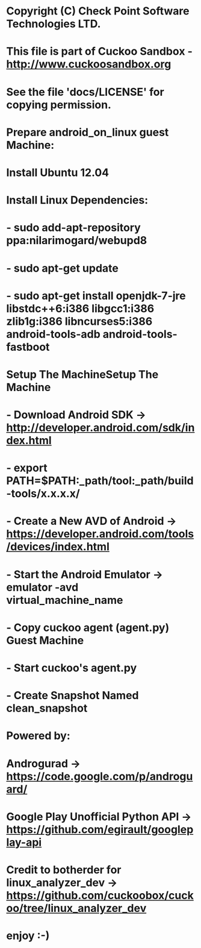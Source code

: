 # Copyright (C) Check Point Software Technologies LTD.
# This file is part of Cuckoo Sandbox - http://www.cuckoosandbox.org
# See the file 'docs/LICENSE' for copying permission.
#
# Prepare android_on_linux guest Machine:
#
#    Install Ubuntu 12.04
#    Install Linux Dependencies:
#      - sudo add-apt-repository ppa:nilarimogard/webupd8
#      - sudo apt-get update
#      - sudo apt-get install openjdk-7-jre libstdc++6:i386 libgcc1:i386 zlib1g:i386 libncurses5:i386 android-tools-adb android-tools-fastboot
#    Setup The MachineSetup The Machine
#      - Download Android SDK ->  http://developer.android.com/sdk/index.html
#   	- export PATH=$PATH:_path/tool:_path/build-tools/x.x.x.x/
#   	- Create a New AVD of Android  -> https://developer.android.com/tools/devices/index.html
#   	- Start the Android Emulator -> emulator -avd virtual_machine_name
#   	- Copy cuckoo agent (agent.py) Guest Machine
#   	- Start cuckoo's agent.py
#   	- Create Snapshot Named clean_snapshot
#
#
# Powered by:
# Androgurad -> https://code.google.com/p/androguard/
# Google Play Unofficial Python API -> https://github.com/egirault/googleplay-api
#
# Credit to botherder for linux_analyzer_dev -> 	https://github.com/cuckoobox/cuckoo/tree/linux_analyzer_dev
#
# enjoy :-)
